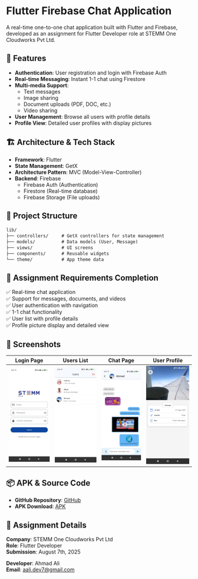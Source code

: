 # Flutter Firebase Chat Application

A real-time one-to-one chat application built with Flutter and Firebase, developed as an assignment for Flutter Developer role at STEMM One Cloudworks Pvt Ltd.

## 📱 Features

- **Authentication**: User registration and login with Firebase Auth
- **Real-time Messaging**: Instant 1-1 chat using Firestore
- **Multi-media Support**:
  - Text messages
  - Image sharing
  - Document uploads (PDF, DOC, etc.)
  - Video sharing
- **User Management**: Browse all users with profile details
- **Profile View**: Detailed user profiles with display pictures

## 🏗️ Architecture & Tech Stack

- **Framework**: Flutter
- **State Management**: GetX
- **Architecture Pattern**: MVC (Model-View-Controller)
- **Backend**: Firebase
  - Firebase Auth (Authentication)
  - Firestore (Real-time database)
  - Firebase Storage (File uploads)

## 📁 Project Structure

```
lib/
├── controllers/     # GetX controllers for state management
├── models/          # Data models (User, Message)
├── views/           # UI screens
├── components/      # Reusable widgets
└── theme/           # App theme data
```

## 🎯 Assignment Requirements Completion

✅ Real-time chat application  
✅ Support for messages, documents, and videos  
✅ User authentication with navigation  
✅ 1-1 chat functionality  
✅ User list with profile details  
✅ Profile picture display and detailed view

## 📸 Screenshots

| Login Page | Users List | Chat Page | User Profile |
|------------|------------|-----------|--------------|
| ![Login Page](screenshots/login.jpeg) | ![Users List](screenshots/users.jpeg) | ![Chat Page](screenshots/chat.jpeg) | ![Profile Page](screenshots/profile.jpeg) |


## 📦 APK & Source Code

- **GitHub Repository**: [GitHub](https://github.com/ahmad-dev7/Stemm-Chat)
- **APK Download**: [APK](https://drive.google.com/file/d/1kfOoFe0HZPGt58n8POroq4ehyi6NYZdr/view?usp=sharing)


## 📝 Assignment Details

**Company**: STEMM One Cloudworks Pvt Ltd  
**Role**: Flutter Developer  
**Submission**: August 7th, 2025

**Developer**: Ahmad Ali  
**Email**: aali.dev7@gmail.com
